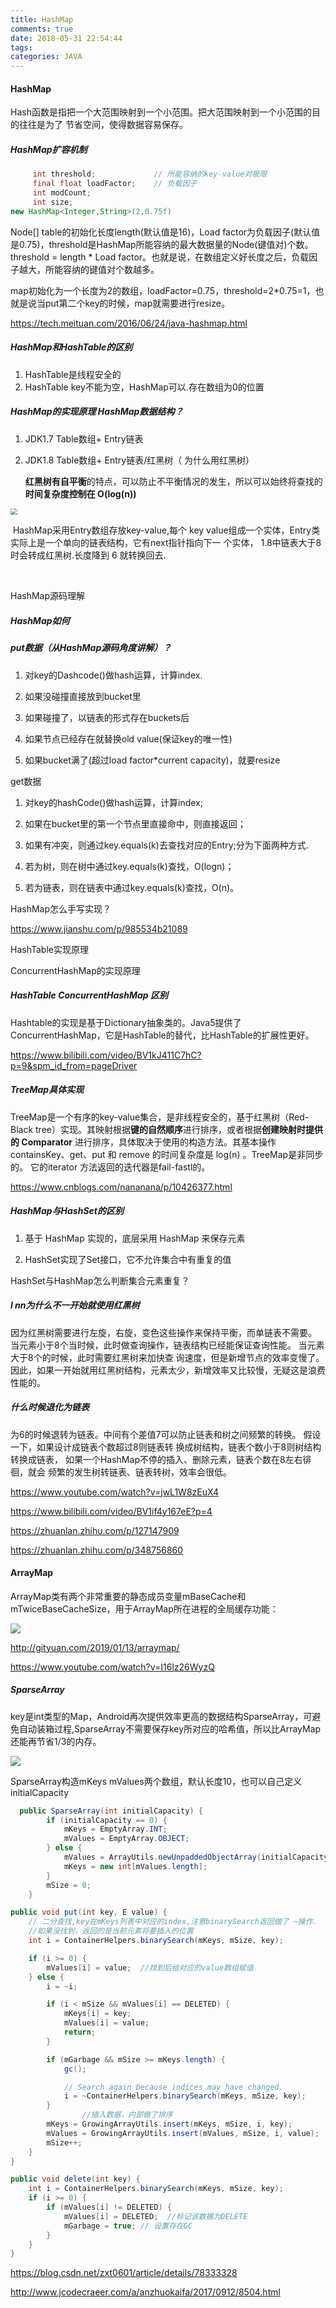 ```yaml
---
title: HashMap
comments: true
date: 2018-05-31 22:54:44
tags:
categories: JAVA
---
```




#### HashMap

Hash函数是指把⼀个⼤范围映射到⼀个⼩范围。把⼤范围映射到⼀个⼩范围的⽬的往往是为了 节省空间，使得数据容易保存。



##### HashMap扩容机制



```java
     int threshold;             // 所能容纳的key-value对极限 
     final float loadFactor;    // 负载因子
     int modCount;  
     int size;  
new HashMap<Integer,String>(2,0.75f)
```



Node[] table的初始化长度length(默认值是16)，Load  factor为负载因子(默认值是0.75)，threshold是HashMap所能容纳的最大数据量的Node(键值对)个数。threshold = length * Load factor。也就是说，在数组定义好长度之后，负载因子越大，所能容纳的键值对个数越多。

map初始化为一个长度为2的数组，loadFactor=0.75，threshold=2*0.75=1，也就是说当put第二个key的时候，map就需要进行resize。

https://tech.meituan.com/2016/06/24/java-hashmap.html



##### HashMap和HashTable的区别

1. HashTable是线程安全的	
2. HashTable key不能为空，HashMap可以.存在数组为0的位置



##### HashMap的实现原理 HashMap数据结构？

1. JDK1.7 Table数组+ Entry链表

2. JDK1.8 Table数组+ Entry链表/红黑树（ 为什么用红黑树）

   **红黑树有自平衡**的特点，可以防止不平衡情况的发生，所以可以始终将查找的**时间复杂度控制在 O(log(n))**

   

<img src="https://pic1.zhimg.com/80/v2-3e203e5dcf8c12e7ebf137c344615aa4_1440w.jpg" style="zoom: 67%;" />



​	HashMap采用Entry数组存放key-value,每个 key value组成一个实体，Entry类实际上是一个单向的链表结构，它有next指针指向下一	个实体， 1.8中链表大于8时会转成红黑树.长度降到 6 就转换回去.

​	

HashMap源码理解

##### HashMap如何

##### put数据（从HashMap源码角度讲解）？

1. 对key的Dashcode()做hash运算，计算index.

2. 如果没碰撞直接放到bucket⾥

3. 如果碰撞了，以链表的形式存在buckets后

4. 如果节点已经存在就替换old value(保证key的唯⼀性)

5. 如果bucket满了(超过load factor*current capacity)，就要resize

   

get数据

1. 对key的hashCode()做hash运算，计算index;

2. 如果在bucket⾥的第⼀个节点⾥直接命中，则直接返回；

3. 如果有冲突，则通过key.equals(k)去查找对应的Entry;分为下面两种方式.

4. 若为树，则在树中通过key.equals(k)查找，O(logn)；

5. 若为链表，则在链表中通过key.equals(k)查找，O(n)。

   



HashMap怎么手写实现？

https://www.jianshu.com/p/985534b21089

HashTable实现原理

ConcurrentHashMap的实现原理



#### 





##### HashTable  ConcurrentHashMap 区别

Hashtable的实现是基于Dictionary抽象类的。Java5提供了ConcurrentHashMap，它是HashTable的替代，比HashTable的扩展性更好。



https://www.bilibili.com/video/BV1kJ411C7hC?p=9&spm_id_from=pageDriver





##### TreeMap具体实现

TreeMap是一个有序的key-value集合，是非线程安全的，基于红黑树（Red-Black tree）实现。其映射根据**键的自然顺序**进行排序，或者根据**创建映射时提供的 Comparator** 进行排序，具体取决于使用的构造方法。其基本操作 containsKey、get、put 和 remove 的时间复杂度是 log(n) 。TreeMap是非同步的。 它的iterator 方法返回的迭代器是fail-fastl的。

https://www.cnblogs.com/nananana/p/10426377.html



##### HashMap与HashSet的区别

1. 基于 HashMap 实现的，底层采用 HashMap 来保存元素

2. HashSet实现了Set接口，它不允许集合中有重复的值



HashSet与HashMap怎么判断集合元素重复？



##### l nn为什么不一开始就使用红黑树

因为红⿊树需要进⾏左旋，右旋，变⾊这些操作来保持平衡，⽽单链表不需要。
当元素⼩于8个当时候，此时做查询操作，链表结构已经能保证查询性能。
当元素⼤于8个的时候，此时需要红⿊树来加快查 询速度，但是新增节点的效率变慢了。
因此，如果⼀开始就⽤红⿊树结构，元素太少，新增效率⼜⽐较慢，⽆疑这是浪费性能的。



##### 什么时候退化为链表

为6的时候退转为链表。中间有个差值7可以防⽌链表和树之间频繁的转换。
假设⼀下，如果设计成链表个数超过8则链表转 换成树结构，链表个数⼩于8则树结构转换成链表，
如果⼀个HashMap不停的插⼊、删除元素，链表个数在8左右徘徊，就会 频繁的发⽣树转链表、链表转树，效率会很低。





https://www.youtube.com/watch?v=jwL1W8zEuX4

https://www.bilibili.com/video/BV1if4y167eE?p=4



https://zhuanlan.zhihu.com/p/127147909

https://zhuanlan.zhihu.com/p/348756860



#### ArrayMap

ArrayMap类有两个非常重要的静态成员变量mBaseCache和mTwiceBaseCacheSize，用于ArrayMap所在进程的全局缓存功能：

![](http://gityuan.com/images/arraymap/cache_add.jpg)





http://gityuan.com/2019/01/13/arraymap/

https://www.youtube.com/watch?v=I16lz26WyzQ





##### SparseArray

 key是int类型的Map，Android再次提供效率更高的数据结构SparseArray，可避免自动装箱过程,SparseArray不需要保存key所对应的哈希值，所以比ArrayMap还能再节省1/3的内存。



![](http://gityuan.com/images/arraymap/SparseArray.jpg)

SparseArray构造mKeys 	mValues两个数组，默认长度10，也可以自己定义initialCapacity

```java
  public SparseArray(int initialCapacity) {
        if (initialCapacity == 0) {
            mKeys = EmptyArray.INT;
            mValues = EmptyArray.OBJECT;
        } else {
            mValues = ArrayUtils.newUnpaddedObjectArray(initialCapacity);
            mKeys = new int[mValues.length];
        }
        mSize = 0;
    }
```



```java
public void put(int key, E value) {
   	// 二分查找,key在mKeys列表中对应的index,注意binarySearch返回做了 ~操作.
  	//如果没找到，返回的是当前元素将要插入的位置
    int i = ContainerHelpers.binarySearch(mKeys, mSize, key); 

    if (i >= 0) {
        mValues[i] = value;  //找到后给对应的value数组赋值
    } else {
        i = ~i;

        if (i < mSize && mValues[i] == DELETED) {
            mKeys[i] = key;
            mValues[i] = value;
            return;
        }

        if (mGarbage && mSize >= mKeys.length) {
            gc();

            // Search again because indices may have changed.
            i = ~ContainerHelpers.binarySearch(mKeys, mSize, key);
        }
				//插入数据，内部做了排序
        mKeys = GrowingArrayUtils.insert(mKeys, mSize, i, key);
        mValues = GrowingArrayUtils.insert(mValues, mSize, i, value);
        mSize++;
    }
}
```



```Java
public void delete(int key) {
    int i = ContainerHelpers.binarySearch(mKeys, mSize, key);
    if (i >= 0) {
        if (mValues[i] != DELETED) {
            mValues[i] = DELETED;  //标记该数据为DELETE
            mGarbage = true; // 设置存在GC
        }
    }
}
```







https://blog.csdn.net/zxt0601/article/details/78333328

http://www.jcodecraeer.com/a/anzhuokaifa/2017/0912/8504.html

